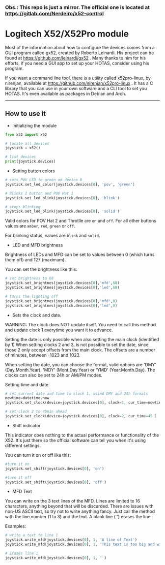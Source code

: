 ### Obs.: This repo is just a mirror. The official one is located at https://gitlab.com/Nerdeiro/x52-control

# Logitech X52/X52Pro module

Most of the information about how to configure the devices comes from a GUI program called gx52, created by Roberto Leinardi. His project can be found at https://github.com/leinardi/gx52 . Many thanks to him for his efforts, if you need a GUI app to set up your HOTAS, consider using his program.

If you want a command line tool, there is a utility called x52pro-linux, by nirenjan, available at https://github.com/nirenjan/x52pro-linux . It has a C library that you can use in your own software and a CLI tool to set you HOTAS. It's even available as packages in Debian and Arch.

-----------

## How to use it

- Initializing the module

```python
from x52 import x52

# locate all devices
joystick = x52()

# list devices
print(joystick.devices)
```

- Setting button colors

```python
# sets POV LED to green on device 0
joystick.set_led_color(joystick.devices[0], 'pov', 'green')

# Blinks I button and POV Hat 1
joystick.set_led_blink(joystick.devices[0], 'blink')

# stops blinking
joystick.set_led_blink(joystick.devices[0], 'solid')
```

Valid colors for POV Hat 2 and Throtlle are `on` and `off`. For all other buttons values are `amber`, `red`, `green` or `off`.

For blinking status, values are `blink` and `solid`.

- LED and MFD brightness

Brightness of LEDs and MFD can be set to values between 0 (which turns them off) and 127 (maximum).

You can set the brightness like this:

```python
# set brightness to 60
joystick.set_brightnes(joystick.devices[0],'mfd',60)
joystick.set_brightnes(joystick.devices[0],'led',60)

# turns the lighting off
joystick.set_brightnes(joystick.devices[0],'mfd',0)
joystick.set_brightnes(joystick.devices[0],'led',0)
```


- Sets the clock and date.

WARNING: The clock does NOT update itself. You need to call this method and update clock 1 everytime you want it to advance.

Setting the date is only possible when also setting the main clock (identified by 1) When setting clocks 2 and 3, is not possible to set the date, since those 2 only accept offsets from the main clock. The offsets are a number of minutes, between -1023 and 1023.

When setting the date, you can choose the format, valid options are 'DMY' (Day.Month.Year), 'MDY' (Mont.Day.Year) or 'YMD' (Year.Month.Day). The clocks can also be set to 24h or AM/PM modes.

Setting time and date:


```python
# set current date and time to clock 1, usind DMY and 24h formats
nowtime=datetime.now
joystick.set_clock(device=joystick.devices[0], clock=1, cur_time=nowtime , date_format = 'DMY', is24h = True)

# set clock 2 to 45min ahead
joystick.set_clock(device=joystick.devices[0], clock=2, cur_time=45 )
```

- Shift indicator

This indicator does nothing to the actual performance or functionality of the X52. It's just there so the official software can tell you when it's using different settings.

You can turn it on or off like this:

```python
#turn it on
joystick.set_shift(joystick.devices[0], 'on')

#turn it off
joystick.set_shift(joystick.devices[0], 'off')
```

- MFD Text

You can write on the 3 text lines of the MFD. Lines are limited to 16 characters, anything beyond that will be discarded. There are issues with non-US ASCII text, so try not to write anything fancy. Just call the method with the line number (1 to 3) and the text. A blank line ('') erases the line.

Examples:

```python
# write a text to line 1
joystick.write_mfd(joystick.devices[0], 1, 'A line of Text')
joystick.write_mfd(joystick.devices[0], 1, 'This text is too big and will be truncated')

# Erases line 1
joystick.write_mfd(joystick.devices[0], 1, '')
```
